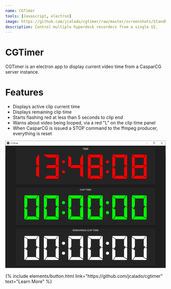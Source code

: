 ```yaml
---
name: CGTimer
tools: [Javascript, electron]
image: https://github.com/jcalado/cgtimer/raw/master/screenshots/Standby.png
description: Control multiple hyperdeck recorders from a single UI.
---
```


# CGTimer

CGTimer is an electron app to display current video time from a CasparCG server instance.  

# Features

 - Displays active clip current time
 - Displays remaining clip time
 - Starts flashing red at less than 5 seconds to clip end
 - Warns about video being looped, via a red "L" on the clip time panel
 - When CasparCG is issued a STOP command to the ffmpeg producer, everything is reset

![preview](https://github.com/jcalado/cgtimer/raw/master/screenshots/Standby.png)

<p class="text-center">
{% include elements/button.html link="https://github.com/jcalado/cgtimer" text="Learn More" %}
</p>